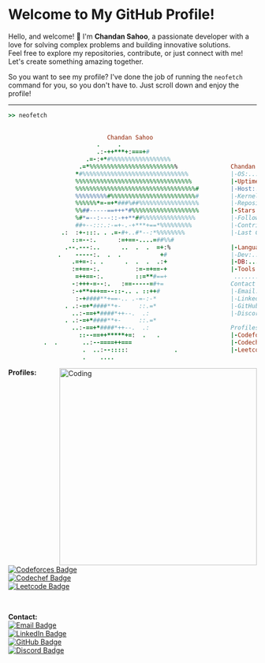 # Welcome to My GitHub Profile!

Hello, and welcome! 👋 I'm **Chandan Sahoo**, a passionate developer with a love for solving complex problems and building innovative solutions.   
Feel free to explore my repositories, contribute, or just connect with me! Let's create something amazing together.


So you want to see my profile? I've done the job of running the `neofetch` command for you, so you don't have to. Just scroll down and enjoy the profile!

---
```ruby
>> neofetch
                                                           
                                                           
                            Chandan Sahoo                  
                         .     .                           
                         .:-++***+:===+#                  
                      .=-:+*#%%%%%%%%%%%%%%%%%             
                    .=*%%%%%%%%%%%%%%%%%%%%%%%%%               Chandan Sahoo:-----------------------------------
                   *#%%%%%%%%%%%%%%%%%%%%%%%%%%%%%%            |-OS:..............Arch Linux
                   %%%%%%%%%%%%%%%%%%%%%%%%%%%%%%%%%           |-Uptime:..........19 Years, 2 Months, 11 Days
                   %%%%%%%%%%%%%%%%%%%%%%%%%%%%%%%%%%#         |-Host:............Delhi, India
                   %%%%%%%%%#%%%%%%%%%%%%%%%%%%%%%%%%#         |-Kernel:..........BTech Ungergrad
                   %%%%%%*=-=+*###%##%%%%%%%%%%%%%%%%%         |-Repositories:....14
                   %%##-----==+++*#%%%%%%%%%%%%%%%%%%%         |-Stars:...........3
                   %#*=--:---::-++**##%%%%%%%%%%%%%%%          |-Followers:.......9
                   ##+--:::.:-=+-.-+***+==*%%%%%%%%%           |-Contributions:...null
               .:  :+-:::. . .=-#+..#*--:*%%%%%%%%             |-Last Commit:.....Mon Jan 13 00:37:46 2025 +0000
                  ::=--:.      :=+==-....=##%%#            
                .--.---:..      ..  .  .  =+:%                 |-Languages:.......Javascript,Typescript, C++
              .    -----:.  .  .           +#                  |-Dev:.............Node.js, React, Express, 
                  .=+=-:. .      .  .  .  .:+                  |-DB:..............MongoDB, PostgresSQL
                  :=+==-:.          :=-=+==-+                  |-Tools:...........Git, Docker, Cloudflare,
                   =++==-:.         ::=**#==+                   ..................npm, firebase, appwrite                     
                  -:+++-=--:.   :==-----=#+=                   Contact
                  :-+**+++==--::-.. . ::++#                    |-Email:...........chandansahoo02468@gmail.com
                   :-+####**+==-.. .-=-:-*                     |-LinkedIn:........linkedin.com/in/chandansahoo-cs
                . .:-=+*####**+-     ::.=*                     |-GitHub:..........github.com/chandanSahoo-cs
                  ..:-==+*####*++--.  .:                       |-Discord:.........chandansahoo
                . .:-=+*####**+-     ::.=*                 
                  ..:-==+*####*++--.  .:                       Profiles:
                    ::--==++*****+=:  .   .                    |-Codeforces:......Realmchan
          .  .       ..:--====++===                            |-Codechef:........realm
                     .  ..:--:::::             .               |-Leetcode:........realmchan
                     .    ....                      

```

<img align="right" alt="Coding" width="400" src="https://media4.giphy.com/media/78XCFBGOlS6keY1Bil/giphy.webp?cid=790b7611s2kpzrigutejdeaeo466h37lb77gqglywej6ys82&ep=v1_gifs_search&rid=giphy.webp&ct=g">

**Profiles:**  
[![Codeforces Badge](https://img.shields.io/badge/Codeforces-Realmchan-0088CC?style=for-the-badge&logo=codeforces&logoColor=0088CC)](https://codeforces.com/profile/Realmchan)  
[![Codechef Badge](https://img.shields.io/badge/Codechef-realm-e27a41?style=for-the-badge&logo=codechef&logoColor=e27a41)](https://www.codechef.com/users/realm)  
[![Leetcode Badge](https://img.shields.io/badge/Leetcode-realmchan-FFA500?style=for-the-badge&logo=leetcode&logoColor=FFA500)](https://leetcode.com/realmchan)

‎ 



**Contact:**  
[![Email Badge](https://img.shields.io/badge/Email-chandansahoo02468%40gmail.com-red?style=for-the-badge&logo=gmail&logoColor=red)](mailto:chandansahoo02468@gmail.com)  
[![LinkedIn Badge](https://img.shields.io/badge/LinkedIn-chandansahoo--cs-blue?style=for-the-badge&logo=linkedin&logoColor=blue)](https://linkedin.com/in/chandansahoo-cs)  
[![GitHub Badge](https://img.shields.io/badge/GitHub-chandanSahoo--cs-4C1D4A?style=for-the-badge&logo=github&logoColor=4C1D4A)](https://github.com/chandanSahoo-cs)  
[![Discord Badge](https://img.shields.io/badge/Discord-chandansahoo-7289DA?style=for-the-badge&logo=discord&logoColor=7289DA)](https://discord.com/users/chandansahoo)  





